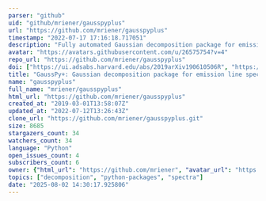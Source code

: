 ```yaml
---
parser: "github"
uid: "github/mriener/gausspyplus"
url: "https://github.com/mriener/gausspyplus"
timestamp: "2022-07-17 17:16:18.717051"
description: "Fully automated Gaussian decomposition package for emission line spectra"
avatar: "https://avatars.githubusercontent.com/u/26575754?v=4"
repo_url: "https://github.com/mriener/gausspyplus"
doi: ["https://ui.adsabs.harvard.edu/abs/2019arXiv190610506R", "https://ui.adsabs.harvard.edu/abs/2019ascl.soft07020R/abstract"]
title: "GaussPy+: Gaussian decomposition package for emission line spectra"
name: "gausspyplus"
full_name: "mriener/gausspyplus"
html_url: "https://github.com/mriener/gausspyplus"
created_at: "2019-03-01T13:58:07Z"
updated_at: "2022-07-12T13:26:43Z"
clone_url: "https://github.com/mriener/gausspyplus.git"
size: 8685
stargazers_count: 34
watchers_count: 34
language: "Python"
open_issues_count: 4
subscribers_count: 6
owner: {"html_url": "https://github.com/mriener", "avatar_url": "https://avatars.githubusercontent.com/u/26575754?v=4", "login": "mriener", "type": "User"}
topics: ["decomposition", "python-packages", "spectra"]
date: "2025-08-02 14:30:17.925806"
---
```

